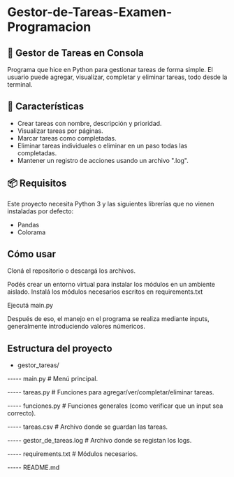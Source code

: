 # Gestor-de-Tareas-Examen-Programacion

## 📝 Gestor de Tareas en Consola
Programa que hice en Python para gestionar tareas de forma simple.
El usuario puede agregar, visualizar, completar y eliminar tareas, todo desde la terminal.

## 🚀 Características
- Crear tareas con nombre, descripción y prioridad.
- Visualizar tareas por páginas.
- Marcar tareas como completadas.
- Eliminar tareas individuales o eliminar en un paso todas las completadas.
- Mantener un registro de acciones usando un archivo ".log".

## 📦 Requisitos
Este proyecto necesita Python 3 y las siguientes librerías que no vienen instaladas por defecto:
* Pandas
* Colorama

## Cómo usar
Cloná el repositorio o descargá los archivos.

Podés crear un entorno virtual para instalar los módulos en un ambiente aislado.
Instalá los módulos necesarios escritos en requirements.txt

Ejecutá main.py

Después de eso, el manejo en el programa se realiza mediante inputs, generalmente introduciendo valores númericos.

## Estructura del proyecto
- gestor_tareas/

----- main.py               # Menú principal.
  
----- tareas.py             # Funciones para agregar/ver/completar/eliminar tareas.

----- funciones.py          # Funciones generales (como verificar que un input sea correcto).

----- tareas.csv            # Archivo donde se guardan las tareas.

----- gestor_de_tareas.log  # Archivo donde se registan los logs.

----- requirements.txt      # Módulos necesarios.

----- README.md
